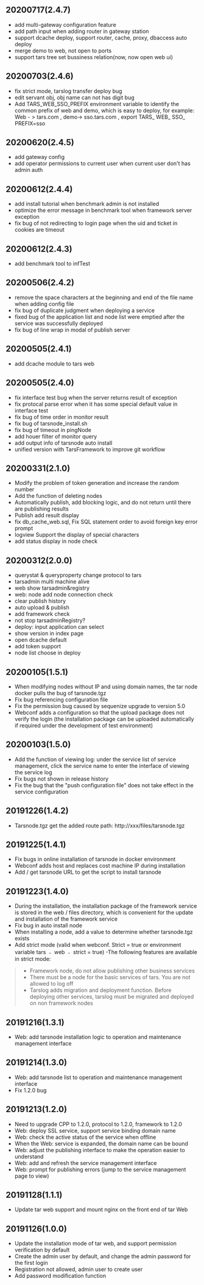 ## 20200717(2.4.7)
- add multi-gateway configuration feature
- add path input when adding router in gateway station
- support dcache deploy, support router, cache, proxy, dbaccess auto deploy
- merge demo to web, not open to ports
- support tars tree set bussiness relation(now, now open web ui)

## 20200703(2.4.6)
- fix strict mode, tarslog transfer deploy bug
- edit servant obj, obj name can not has digit bug
- Add TARS_WEB_SSO_PREFIX environment variable to identify the common prefix of web and demo, which is easy to deploy, for example: Web - > tars.com , demo-> sso.tars.com , export TARS_ WEB_ SSO_ PREFIX=sso

## 20200620(2.4.5)
- add gateway config
- add operator permissions to current user when current user don't has admin auth

## 20200612(2.4.4)
- add install tutorial when benchmark admin is not installed
- optimize the error message in benchmark tool when framework server exception
- fix bug of not redirecting to login page when the uid and ticket in cookies are timeout

## 20200612(2.4.3)
- add benchmark tool to infTest

## 20200506(2.4.2)
- remove the space characters at the beginning and end of the file name when adding config file
- fix bug of duplicate judgment when deploying a service
- fixed bug of the application list and node list were emptied after the service was successfully deployed
- fix bug of line wrap in modal of publish server

## 20200505(2.4.1)
- add dcache module to tars web

## 20200505(2.4.0)
- fix interface test bug when the server returns result of exception
- fix protocal parse error when it has some special default value in interface test
- fix bug of time order in monitor result
- fix bug of tarsnode_install.sh
- fix bug of timeout in pingNode 
- add houer filter of monitor query
- add output info of tarsnode auto install 
- unified version with TarsFramework to improve git workflow

## 20200331(2.1.0)
- Modify the problem of token generation and increase the random number
- Add the function of deleting nodes
- Automatically publish, add blocking logic, and do not return until there are publishing results
- Publish add result display
- fix db_cache_web.sql, Fix SQL statement order to avoid foreign key error prompt
- logview Support the display of special characters
- add status display in node check

## 20200312(2.0.0)
- querystat & queryproperty change protocol to tars
- tarsadmin multi machine alive
- web show tarsadmin&registry
- web: node add node connection check
- clear publish history
- auto upload & publish
- add framework check
- not stop tarsadminRegistry?
- deploy: input application can select
- show version in index page
- open dcache default
- add token support
- node list choose in deploy

## 20200105(1.5.1)
- When modifying nodes without IP and using domain names, the tar node docker pulls the bug of tarsnode.tgz
- Fix bug referencing configuration file
- Fix the permission bug caused by sequenize upgrade to version 5.0
- Webconf adds a configuration so that the upload package does not verify the login (the installation package can be uploaded automatically if required under the development of test environment)

## 20200103(1.5.0)
- Add the function of viewing log: under the service list of service management, click the service name to enter the interface of viewing the service log
- Fix bugs not shown in release history
- Fix the bug that the "push configuration file" does not take effect in the service configuration

## 20191226(1.4.2)
- Tarsnode.tgz get the added route path: http://xxx/files/tarsnode.tgz

## 20191225(1.4.1)
- Fix bugs in online installation of tarsnode in docker environment
- Webconf adds host and replaces cost machine IP during installation
- Add / get tarsnode URL to get the script to install tarsnode

## 20191223(1.4.0)
- During the installation, the installation package of the framework service is stored in the web / files directory, which is convenient for the update and installation of the framework service
- Fix bug in auto install node
- When installing a node, add a value to determine whether tarsnode.tgz exists
- Add strict mode (valid when webconf. Strict = true or environment variable tars ﹣ web ﹣ strict = true)
-The following features are available in strict mode:
>- Framework node, do not allow publishing other business services
>- There must be a node for the basic services of tars. You are not allowed to log off
>- Tarslog adds migration and deployment function. Before deploying other services, tarslog must be migrated and deployed on non framework nodes

## 20191216(1.3.1)
- Web: add tarsnode installation logic to operation and maintenance management interface

## 20191214(1.3.0)
- Web: add tarsnode list to operation and maintenance management interface
- Fix 1.2.0 bug

## 20191213(1.2.0)
- Need to upgrade CPP to 1.2.0, protocol to 1.2.0, framework to 1.2.0
- Web: deploy SSL service, support service binding domain name
- Web: check the active status of the service when offline
- When the Web: service is expanded, the domain name can be bound
- Web: adjust the publishing interface to make the operation easier to understand
- Web: add and refresh the service management interface
- Web: prompt for publishing errors (jump to the service management page to view)

## 20191128(1.1.1)
- Update tar web support and mount nginx on the front end of tar Web

## 20191126(1.0.0)
- Update the installation mode of tar web, and support permission verification by default
- Create the admin user by default, and change the admin password for the first login
- Registration not allowed, admin user to create user
- Add password modification function
